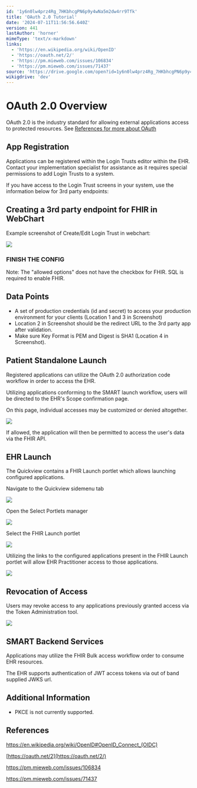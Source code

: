 ```yaml
---
id: '1y6n0lw4prz4Rg_7HKbhcgPN6p9y4wNa5m2dw4rr9Tfk'
title: 'OAuth 2.0 Tutorial'
date: '2024-07-11T11:56:56.640Z'
version: 441
lastAuthor: 'horner'
mimeType: 'text/x-markdown'
links:
  - 'https://en.wikipedia.org/wiki/OpenID'
  - 'https://oauth.net/2/'
  - 'https://pm.mieweb.com/issues/106834'
  - 'https://pm.mieweb.com/issues/71437'
source: 'https://drive.google.com/open?id=1y6n0lw4prz4Rg_7HKbhcgPN6p9y4wNa5m2dw4rr9Tfk'
wikigdrive: 'dev'
---
```

# OAuth 2.0 Overview

OAuth 2.0 is the industry standard for allowing external applications access to protected resources. See [References for more about OAuth](#references-for-more-about-oauth)

## App Registration

Applications can be registered within the Login Trusts editor within the EHR. Contact your implementation specialist for assistance as it requires special permissions to add Login Trusts to a system.

If you have access to the Login Trust screens in your system, use the information below for 3rd party endpoints:

## Creating a 3rd party endpoint for FHIR in WebChart

Example screenshot of Create/Edit Login Trust in webchart:

![](../oauth-2.0-tutorial.assets/640fd9675415a734b06608a084d759a1.png)

### FINISH THE CONFIG

Note: The "allowed options" does not have the checkbox for FHIR.  SQL is required to enable FHIR.

## Data Points

* A set of production credentials (id and secret) to access your production environment for your clients  (Location 1 and 3 in Screenshot)
* Location 2 in Screenshot should be the redirect URL to the 3rd party app after validation.
* Make sure Key Format is PEM and Digest is SHA1 (Location 4 in Screenshot).

## Patient Standalone Launch

Registered applications can utilize the OAuth 2.0 authorization code workflow in order to access the EHR.

Utilizing applications conforming to the SMART launch workflow, users will be directed to the EHR's Scope confirmation page.

On this page, individual accesses may be customized or denied altogether.

![](../oauth-2.0-tutorial.assets/9342a1b459cf31ae58c01edf74094894.png)

If allowed, the application will then be permitted to access the user's data via the FHIR API.

## EHR Launch

The Quickview contains a FHIR Launch portlet which allows launching configured applications.

Navigate to the Quickview sidemenu tab

![](../oauth-2.0-tutorial.assets/96badb5c6f9b75b63741a94bb9c552f2.png)

Open the Select Portlets manager

![](../oauth-2.0-tutorial.assets/c1629683b0a19ba5d8c3a9b36295fa1c.png)

Select the FHIR Launch portlet

![](../oauth-2.0-tutorial.assets/04d97094b29274c805888eb83963ad69.png)

Utilizing the links to the configured applications present in the FHIR Launch portlet will allow EHR Practitioner access to those applications.

![](../oauth-2.0-tutorial.assets/758ff21d8af26d1e930bcb8aed3706e4.png)

## Revocation of Access

Users may revoke access to any applications previously granted access via the Token Administration tool.

![](../oauth-2.0-tutorial.assets/1c635a0c5501b22f3688af9a5ba043cd.png)

## SMART Backend Services

Applications may utilize the FHIR Bulk access workflow order to consume EHR resources.

The EHR supports authentication of JWT access tokens via out of band supplied JWKS url.

## Additional Information

* PKCE is not currently supported.

## References

https://en.wikipedia.org/wiki/OpenID#OpenID_Connect_(OIDC)

[https://oauth.net/2](https://oauth.net/2/)

https://pm.mieweb.com/issues/106834

https://pm.mieweb.com/issues/71437
